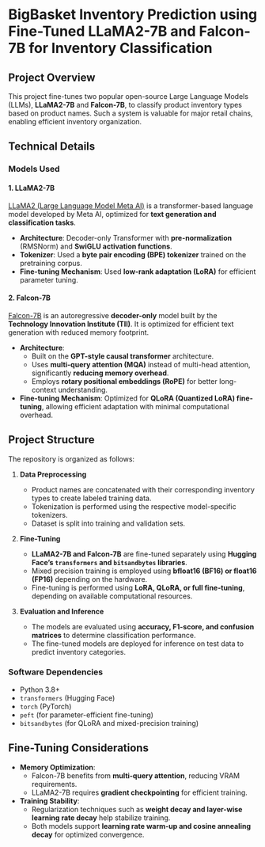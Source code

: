 # **BigBasket Inventory Prediction using Fine-Tuned LLaMA2-7B and Falcon-7B for Inventory Classification**

## **Project Overview**
This project fine-tunes two popular open-source Large Language Models (LLMs), **LLaMA2-7B** and **Falcon-7B**, to classify product inventory types based on product names. Such a system is valuable for major retail chains, enabling efficient inventory organization.

## **Technical Details**

### **Models Used**
#### **1. LLaMA2-7B**
[LLaMA2 (Large Language Model Meta AI)](https://ai.meta.com/resources/models-and-libraries/llama-downloads/) is a transformer-based language model developed by Meta AI, optimized for **text generation and classification tasks**.

- **Architecture**: Decoder-only Transformer with **pre-normalization** (RMSNorm) and **SwiGLU activation functions**.
- **Tokenizer**: Used a **byte pair encoding (BPE) tokenizer** trained on the pretraining corpus.
- **Fine-tuning Mechanism**: Used **low-rank adaptation (LoRA)** for efficient parameter tuning.  


#### **2. Falcon-7B**
[Falcon-7B](https://huggingface.co/tiiuae/falcon-7b) is an autoregressive **decoder-only** model built by the **Technology Innovation Institute (TII)**. It is optimized for efficient text generation with reduced memory footprint.

- **Architecture**:  
  - Built on the **GPT-style causal transformer** architecture.  
  - Uses **multi-query attention (MQA)** instead of multi-head attention, significantly **reducing memory overhead**.  
  - Employs **rotary positional embeddings (RoPE)** for better long-context understanding.  
- **Fine-tuning Mechanism**: Optimized for **QLoRA (Quantized LoRA) fine-tuning**, allowing efficient adaptation with minimal computational overhead.  


## **Project Structure**
The repository is organized as follows:

1. **Data Preprocessing**  
   - Product names are concatenated with their corresponding inventory types to create labeled training data.  
   - Tokenization is performed using the respective model-specific tokenizers.  
   - Dataset is split into training and validation sets.  

2. **Fine-Tuning**  
   - **LLaMA2-7B and Falcon-7B** are fine-tuned separately using **Hugging Face’s `transformers` and `bitsandbytes` libraries**.  
   - Mixed precision training is employed using **bfloat16 (BF16) or float16 (FP16)** depending on the hardware.  
   - Fine-tuning is performed using **LoRA, QLoRA, or full fine-tuning**, depending on available computational resources.  

3. **Evaluation and Inference**  
   - The models are evaluated using **accuracy, F1-score, and confusion matrices** to determine classification performance.  
   - The fine-tuned models are deployed for inference on test data to predict inventory categories.  


### **Software Dependencies**
- Python 3.8+  
- `transformers` (Hugging Face)  
- `torch` (PyTorch)  
- `peft` (for parameter-efficient fine-tuning)  
- `bitsandbytes` (for QLoRA and mixed-precision training)  

## **Fine-Tuning Considerations**
- **Memory Optimization**:  
  - Falcon-7B benefits from **multi-query attention**, reducing VRAM requirements.  
  - LLaMA2-7B requires **gradient checkpointing** for efficient training.  
- **Training Stability**:  
  - Regularization techniques such as **weight decay and layer-wise learning rate decay** help stabilize training.  
  - Both models support **learning rate warm-up and cosine annealing decay** for optimized convergence.  
